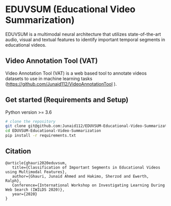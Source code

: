 # EDUVSUM (Educational Video Summarization)
EDUVSUM is a multimodal neural architecture that utilizes state-of-the-art audio, visual and textual features to identify important temporal segments in educational videos.

## Video Annotation Tool (VAT)
Video Annotation Tool (VAT) is a web based tool to annotate videos datasets to use in machine learning tasks (https://github.com/Junaid112/VideoAnnotationTool ).

## Get started (Requirements and Setup)
Python version >= 3.6

``` bash
# clone the repository
git clone git@github.com:Junaid112/EDUVSUM-Educational-Video-Summarization.git
cd EDUVSUM-Educational-Video-Summarization
pip install -r requirements.txt
```

## Citation
```
@article{ghauri2020eduvsum, 
   title={Classification of Important Segments in Educational Videos using Multimodal Features},
   author={Ghauri, Junaid Ahmed and Hakimo, Sherzod and Ewerth, Ralph}, 
   Conference={International Workshop on Investigating Learning During Web Search (IWILDS 2020)}, 
   year={2020} 
}
```
